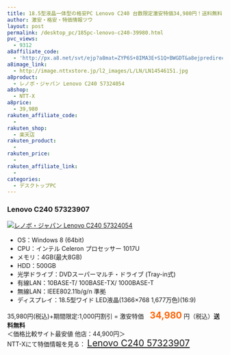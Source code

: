 ```yaml
---
title: 18.5型液晶一体型の格安PC Lenovo C240 台数限定激安特価34,980円！送料無料！
author: 激安・格安・特価情報ツウ
layout: post
permalink: /desktop_pc/185pc-lenovo-c240-39980.html
pvc_views:
  - 9312
a8affiliate_code:
  - 'http://px.a8.net/svt/ejp?a8mat=ZYP6S+8IMA3E+S1Q+BWGDT&a8ejpredirect=http://nttxstore.jp/_II_LN14546151'
a8image_link:
  - http://image.nttxstore.jp/l2_images/L/LN/LN14546151.jpg
a8product:
  - レノボ・ジャパン Lenovo C240 57324054
a8shop:
  - NTT-X
a8price:
  - 39,980
rakuten_affiliate_code:
  - 
rakuten_shop:
  - 楽天店
rakuten_product:
  - 
rakuten_price:
  - 
rakuten_affiliate_link:
  - 
categories:
  - デスクトップPC
---
```

### Lenovo C240 57323907

<div class="img-bg2 img_L">
  <a title="レノボ・ジャパン Lenovo C240 57324054" href="http://px.a8.net/svt/ejp?a8mat=ZYP6S+8IMA3E+S1Q+BWGDT&a8ejpredirect=http://nttxstore.jp/_II_LN14546151" target="_blank"><img src="http://i1.wp.com/image.nttxstore.jp/l2_images/L/LN/LN14546151.jpg?resize=120%2C120" border="0" alt="レノボ・ジャパン Lenovo C240 57324054" style="border: 0pt none;" data-recalc-dims="1" /></a>
</div>

<!--more-->

  * OS：Windows 8 (64bit)
  * CPU：インテル Celeron プロセッサー 1017U
  * メモリ：4GB(最大8GB)
  * HDD：500GB
  * 光学ドライブ：DVDスーパーマルチ・ドライブ (Tray-in式)
  * 有線LAN：10BASE-T/ 100BASE-TX/ 1000BASE-T
  * 無線LAN：IEEE802.11b/g/n 準拠
  * ディスプレイ：18.5型ワイド LED液晶(1366&#215;768 1,677万色)(16:9)

35,980円(税込)+期間限定:1,000円割引 = 激安特価　<span style="color: #ff6600; font-size: 150%;"><strong>34,980</strong></span> 円（税込）**送料無料**  
＜価格比較サイト最安値 他店：44,900円＞  
NTT-Xにて特価情報を見る： <span style="font-size: 150%;"><a href="http://px.a8.net/svt/ejp?a8mat=ZYP6S+8IMA3E+S1Q+BWGDT&a8ejpredirect=http://nttxstore.jp/_II_LN14546151" target="_blank">Lenovo C240 57323907</a></span>